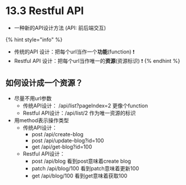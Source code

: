 # 13.3 Restful API

* 一种新的API设计方法 \(API: 前后端交互\)

{% hint style="info" %}
* 传统的API 设计：把每个url当作一个**功能**\(function\) ❗ 
* Restful API 设计：把每个url当作唯一的**资源**\(资源标识\) ❗ 
{% endhint %}

## 如何设计成一个资源？

* 尽量不用url参数
  * 传统API设计： /api/list?pageIndex=2 更像个function
  * Restful API设计：/api/list/2 作为唯一资源的标识
* 用method表示操作类型
  * 传统API设计：
    * post  /api/create-blog
    * post  /api/update-blog?id=100
    * get   /api/get-blog?id=100
  * Restful API设计：
    * post  /api/blog 看到post意味着create blog
    * patch /api/blog/100 看到patch意味着更新100
    * get   /api/blog/100 看到get意味着获取100

